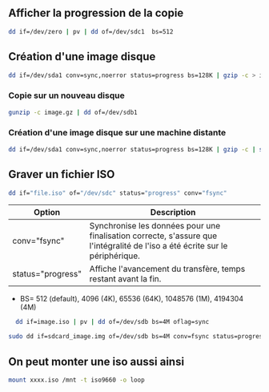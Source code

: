 ## Afficher la progression de la copie
```bash
dd if=/dev/zero | pv | dd of=/dev/sdc1  bs=512
```

## Création d'une image disque
```bash
dd if=/dev/sda1 conv=sync,noerror status=progress bs=128K | gzip -c > image.gz
```
### Copie sur un nouveau disque 
```bash 
gunzip -c image.gz | dd of=/dev/sdb1
```
### Création d'une image disque sur une machine distante
```bash 
dd if=/dev/sda1 conv=sync,noerror status=progress bs=128K | gzip -c | ssh daniel@192.168.1.48 dd of=image.gz
```

## Graver un fichier ISO
```Bash
dd if="file.iso" of="/dev/sdc" status="progress" conv="fsync"
```
|Option|Description|
|---|---|
|conv="fsync"|Synchronise les données pour une finalisation correcte, s'assure que l'intégralité de l'iso a été écrite sur le périphérique.|
|status="progress"|Affiche l'avancement du transfère, temps restant avant la fin.|

* BS= 512 (default), 4096 (4K), 65536 (64K), 1048576 (1M), 4194304 (4M)
```Bash
  dd if=image.iso | pv | dd of=/dev/sdb bs=4M oflag=sync
```

```Bash
sudo dd if=sdcard_image.img of=/dev/sdb bs=4M conv=fsync status=progress
```

## On peut monter une iso aussi ainsi
```Bash
mount xxxx.iso /mnt -t iso9660 -o loop
```
